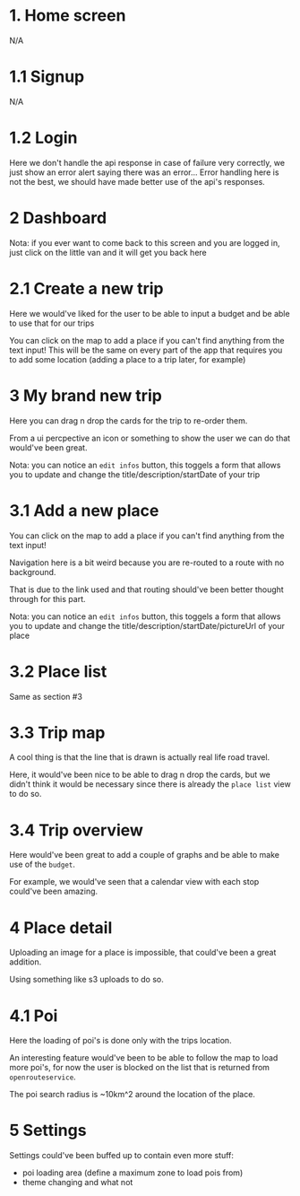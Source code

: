 # 1. Home screen

N/A

# 1.1 Signup

N/A

# 1.2 Login

Here we don't handle the api response in case of failure very correctly, we just show an error alert saying there was an error...
Error handling here is not the best, we should have made better use of the api's responses.

# 2 Dashboard

Nota: if you ever want to come back to this screen and you are logged in, just click on the little van and it will get you back here


# 2.1 Create a new trip

Here we would've liked for the user to be able to input a budget and be able to use that for our trips

You can click on the map to add a place if you can't find anything from the text input!
This will be the same on every part of the app that requires you to add some location (adding a place to a trip later, for example)

# 3 My brand new trip

Here you can drag n drop the cards for the trip to re-order them.

From a ui percpective an icon or something to show the user we can do that would've been great.

Nota: you can notice an `edit infos` button, this toggels a form that allows you to update and change the title/description/startDate of your trip

# 3.1 Add a new place

You can click on the map to add a place if you can't find anything from the text input!

Navigation here is a bit weird because you are re-routed to a route with no background.

That is due to the link used and that routing should've been better thought through for this part.

Nota: you can notice an `edit infos` button, this toggels a form that allows you to update and change the title/description/startDate/pictureUrl of your place

# 3.2 Place list

Same as section #3

# 3.3 Trip map

A cool thing is that the line that is drawn is actually real life road travel.

Here, it would've been nice to be able to drag n drop the cards, but we didn't think it would be necessary since there is already the `place list` view to do so.

# 3.4 Trip overview

Here would've been great to add a couple of graphs and be able to make use of the `budget`.

For example, we would've seen that a calendar view with each stop could've been amazing.

# 4 Place detail

Uploading an image for a place is impossible, that could've been a great addition.

Using something like s3 uploads to do so.

# 4.1 Poi

Here the loading of poi's is done only with the trips location.

An interesting feature would've been to be able to follow the map to load more poi's, for now the user is blocked on the list that is returned from `openrouteservice`.

The poi search radius is ~10km^2 around the location of the place.
# 5 Settings

Settings could've been buffed up to contain even more stuff:
- poi loading area (define a maximum zone to load pois from)
- theme changing and what not

